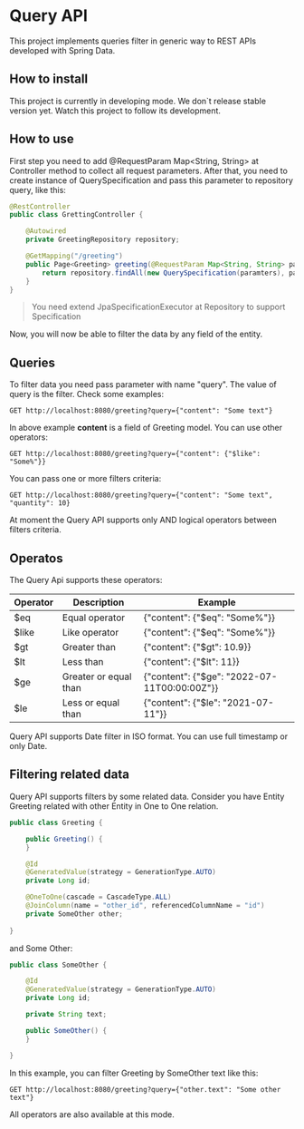 # Query API

This project implements queries filter in generic way to REST APIs developed with Spring Data.

## How to install

This project is currently in developing mode. We don`t release stable version yet. Watch this project to follow its development.

## How to use

First step you need to add @RequestParam Map<String, String> at Controller method to collect all request parameters. After that, you need to create instance of QuerySpecification and pass this parameter to repository query, like this:

```java
@RestController
public class GrettingController {

    @Autowired
    private GreetingRepository repository;

    @GetMapping("/greeting")
    public Page<Greeting> greeting(@RequestParam Map<String, String> parameters, Pageable pageable) {
        return repository.findAll(new QuerySpecification(paramters), pageable);
    }
}
```

> You need extend JpaSpecificationExecutor at Repository to support Specification


Now, you will now be able to filter the data by any field of the entity.

## Queries

To filter data you need pass parameter with name "query". The value of query is the filter. Check some examples:

```
GET http://localhost:8080/greeting?query={"content": "Some text"}
```

In above example **content** is a field of Greeting model. You can use other operators:

```
GET http://localhost:8080/greeting?query={"content": {"$like": "Some%"}}
```

You can pass one or more filters criteria:

```
GET http://localhost:8080/greeting?query={"content": "Some text", "quantity": 10}
```

At moment the Query API supports only AND logical operators between filters criteria.

## Operatos

The Query Api supports these operators:

| Operator | Description           | Example                                      |
|----------|-----------------------|----------------------------------------------|
| $eq      | Equal operator        | {"content": {"$eq": "Some%"}}                |
| $like    | Like operator         | {"content": {"$eq": "Some%"}}                |
| $gt      | Greater than          | {"content": {"$gt": 10.9}}                   |
| $lt      | Less than             | {"content": {"$lt": 11}}                     |
| $ge      | Greater or equal than | {"content": {"$ge": "2022-07-11T00:00:00Z"}} |
| $le      | Less or equal than    | {"content": {"$le": "2021-07-11"}}           |

Query API supports Date filter in ISO format. You can use full timestamp or only Date.

## Filtering related data

Query API supports filters by some related data. Consider you have Entity Greeting related with other Entity in One to One relation.

```java
public class Greeting {

    public Greeting() {
    }

    @Id
    @GeneratedValue(strategy = GenerationType.AUTO)
    private Long id;

    @OneToOne(cascade = CascadeType.ALL)
    @JoinColumn(name = "other_id", referencedColumnName = "id")
    private SomeOther other;
    
}
```

and Some Other:

```java
public class SomeOther {

    @Id
    @GeneratedValue(strategy = GenerationType.AUTO)
    private Long id;

    private String text;

    public SomeOther() {
    }

}
```

In this example, you can filter Greeting by SomeOther text like this:

```
GET http://localhost:8080/greeting?query={"other.text": "Some other text"}
```

All operators are also available at this mode.